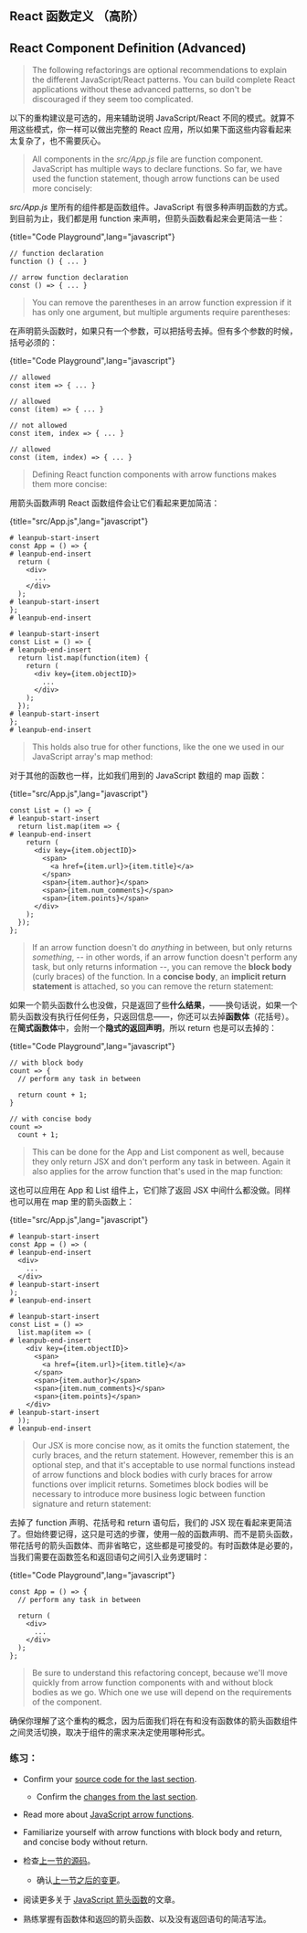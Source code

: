 ## React 函数定义 （高阶）

## React Component Definition (Advanced)

> The following refactorings are optional recommendations to explain the different JavaScript/React patterns. You can build complete React applications without these advanced patterns, so don't be discouraged if they seem too complicated.

以下的重构建议是可选的，用来辅助说明 JavaScript/React 不同的模式。就算不用这些模式，你一样可以做出完整的 React 应用，所以如果下面这些内容看起来太复杂了，也不需要灰心。

> All components in the *src/App.js* file are function component. JavaScript has multiple ways to declare functions. So far, we have used the function statement, though arrow functions can be used more concisely:

*src/App.js* 里所有的组件都是函数组件。JavaScript 有很多种声明函数的方式。到目前为止，我们都是用 function 来声明，但箭头函数看起来会更简洁一些：

{title="Code Playground",lang="javascript"}

~~~~~~~
// function declaration
function () { ... }

// arrow function declaration
const () => { ... }
~~~~~~~

> You can remove the parentheses in an arrow function expression if it has only one argument, but multiple arguments require parentheses:

在声明箭头函数时，如果只有一个参数，可以把括号去掉。但有多个参数的时候，括号必须的：

{title="Code Playground",lang="javascript"}

~~~~~~~
// allowed
const item => { ... }

// allowed
const (item) => { ... }

// not allowed
const item, index => { ... }

// allowed
const (item, index) => { ... }
~~~~~~~

> Defining React function components with arrow functions makes them more concise:

用箭头函数声明 React 函数组件会让它们看起来更加简洁：

{title="src/App.js",lang="javascript"}
~~~~~~~
# leanpub-start-insert
const App = () => {
# leanpub-end-insert
  return (
    <div>
      ...
    </div>
  );
# leanpub-start-insert
};
# leanpub-end-insert

# leanpub-start-insert
const List = () => {
# leanpub-end-insert
  return list.map(function(item) {
    return (
      <div key={item.objectID}>
        ...
      </div>
    );
  });
# leanpub-start-insert
};
# leanpub-end-insert
~~~~~~~

> This holds also true for other functions, like the one we used in our JavaScript array's map method:

对于其他的函数也一样，比如我们用到的 JavaScript 数组的 map 函数：

{title="src/App.js",lang="javascript"}
~~~~~~~
const List = () => {
# leanpub-start-insert
  return list.map(item => {
# leanpub-end-insert
    return (
      <div key={item.objectID}>
        <span>
          <a href={item.url}>{item.title}</a>
        </span>
        <span>{item.author}</span>
        <span>{item.num_comments}</span>
        <span>{item.points}</span>
      </div>
    );
  });
};
~~~~~~~

> If an arrow function doesn't do *anything* in between, but only returns *something*, -- in other words, if an arrow function doesn't perform any task, but only returns information --, you can remove the **block body** (curly braces) of the function. In a **concise body**, an **implicit return statement** is attached, so you can remove the return statement:

如果一个箭头函数什么也没做，只是返回了些**什么结果**，——换句话说，如果一个箭头函数没有执行任何任务，只返回信息——，你还可以去掉**函数体**（花括号）。在**简式函数体**中，会附一个**隐式的返回声明**，所以 return 也是可以去掉的：

{title="Code Playground",lang="javascript"}
~~~~~~~
// with block body
count => {
  // perform any task in between

  return count + 1;
}

// with concise body
count =>
  count + 1;
~~~~~~~

> This can be done for the App and List component as well, because they only return JSX and don't perform any task in between. Again it also applies for the arrow function that's used in the map function:

这也可以应用在 App 和 List 组件上，它们除了返回 JSX 中间什么都没做。同样也可以用在 map 里的箭头函数上：

{title="src/App.js",lang="javascript"}
~~~~~~~
# leanpub-start-insert
const App = () => (
# leanpub-end-insert
  <div>
    ...
  </div>
# leanpub-start-insert
);
# leanpub-end-insert

# leanpub-start-insert
const List = () =>
  list.map(item => (
# leanpub-end-insert
    <div key={item.objectID}>
      <span>
        <a href={item.url}>{item.title}</a>
      </span>
      <span>{item.author}</span>
      <span>{item.num_comments}</span>
      <span>{item.points}</span>
    </div>
# leanpub-start-insert
  ));
# leanpub-end-insert
~~~~~~~

> Our JSX is more concise now, as it omits the function statement, the curly braces, and the return statement. However, remember this is an optional step, and that it's acceptable to use normal functions instead of arrow functions and block bodies with curly braces for arrow functions over implicit returns. Sometimes block bodies will be necessary to introduce more business logic between function signature and return statement:

去掉了 function 声明、花括号和 return 语句后，我们的 JSX 现在看起来更简洁了。但始终要记得，这只是可选的步骤，使用一般的函数声明、而不是箭头函数，带花括号的箭头函数体、而非省略它，这些都是可接受的。有时函数体是必要的，当我们需要在函数签名和返回语句之间引入业务逻辑时：

{title="Code Playground",lang="javascript"}
~~~~~~~
const App = () => {
  // perform any task in between

  return (
    <div>
      ...
    </div>
  );
};
~~~~~~~

> Be sure to understand this refactoring concept, because we'll move quickly from arrow function components with and without block bodies as we go. Which one we use will depend on the requirements of the component.

确保你理解了这个重构的概念，因为后面我们将在有和没有函数体的箭头函数组件之间灵活切换，取决于组件的需求来决定使用哪种形式。

### 练习：

* Confirm your [source code for the last section](https://codesandbox.io/s/github/the-road-to-learn-react/hacker-stories/tree/hs/React-Component-Definition).
  * Confirm the [changes from the last section](https://github.com/the-road-to-learn-react/hacker-stories/compare/hs/Meet-another-React-Component...hs/React-Component-Definition?expand=1).
* Read more about [JavaScript arrow functions](https://developer.mozilla.org/en-US/docs/Web/JavaScript/Reference/Functions/Arrow_functions).
* Familiarize yourself with arrow functions with block body and return, and concise body without return.

* 检查[上一节的源码](https://codesandbox.io/s/github/the-road-to-learn-react/hacker-stories/tree/hs/React-Component-Definition)。
	* 确认[上一节之后的变更](https://github.com/the-road-to-learn-react/hacker-stories/compare/hs/Meet-another-React-Component...hs/React-Component-Definition?expand=1)。
* 阅读更多关于 [JavaScript 箭头函数](https://developer.mozilla.org/en-US/docs/Web/JavaScript/Reference/Functions/Arrow_functions)的文章。
* 熟练掌握有函数体和返回的箭头函数、以及没有返回语句的简洁写法。